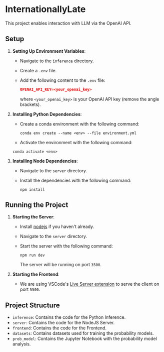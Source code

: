 # InternationallyLate

This project enables interaction with LLM via the OpenAI API.

## Setup

1. **Setting Up Environment Variables**:

   - Navigate to the `inference` directory.
   - Create a `.env` file.
   - Add the following content to the `.env` file:

      ```JSON
      OPENAI_API_KEY=<your_openai_key>
      ```

      where `<your_openai_key>` is your OpenAI API key (remove the angle brackets).

2. **Installing Python Dependencies**:

   - Create a conda environment with the following command:

      ```shell
      conda env create --name <env> --file environment.yml
      ```

   - Activate the environment with the following command:

    ```shell
    conda activate <env>
    ```

3. **Installing Node Dependencies**:

   - Navigate to the `server` directory.
   - Install the dependencies with the following command:

      ```shell
      npm install
      ```

## Running the Project

1. **Starting the Server**:

   - Install [nodejs](https://nodejs.org/en/) if you haven't already.
   - Navigate to the `server` directory.
   - Start the server with the following command:

      ```shell
      npm run dev
      ```

      The server will be running on port `3500`.

2. **Starting the Frontend**:

   - We are using VSCode's [Live Server extension](https://marketplace.visualstudio.com/items?itemName=ritwickdey.LiveServer) to serve the client on port `5500`.

## Project Structure

- `inference`: Contains the code for the Python Inference.
- `server`: Contains the code for the NodeJS Server.
- `frontend`: Contains the code for the Frontend.
- `datasets`: Contains datasets used for training the probability models.
- `prob_model`: Contains the Jupyter Notebook with the probability model analysis.
